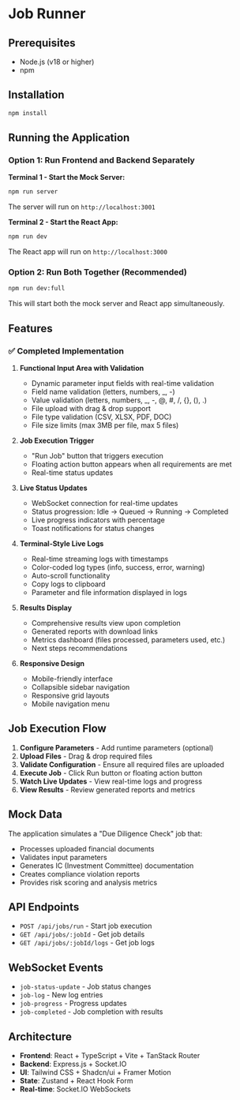 # Job Runner

## Prerequisites
- Node.js (v18 or higher)
- npm

## Installation
```bash
npm install
```

## Running the Application

### Option 1: Run Frontend and Backend Separately

**Terminal 1 - Start the Mock Server:**
```bash
npm run server
```
The server will run on `http://localhost:3001`

**Terminal 2 - Start the React App:**
```bash
npm run dev
```
The React app will run on `http://localhost:3000`

### Option 2: Run Both Together (Recommended)
```bash
npm run dev:full
```
This will start both the mock server and React app simultaneously.

## Features

### ✅ **Completed Implementation**

1. **Functional Input Area with Validation**
   - Dynamic parameter input fields with real-time validation
   - Field name validation (letters, numbers, _, -)
   - Value validation (letters, numbers, _, -, @, #, /, {}, (), .)
   - File upload with drag & drop support
   - File type validation (CSV, XLSX, PDF, DOC)
   - File size limits (max 3MB per file, max 5 files)

2. **Job Execution Trigger**
   - "Run Job" button that triggers execution
   - Floating action button appears when all requirements are met
   - Real-time status updates

3. **Live Status Updates**
   - WebSocket connection for real-time updates
   - Status progression: Idle → Queued → Running → Completed
   - Live progress indicators with percentage
   - Toast notifications for status changes

4. **Terminal-Style Live Logs**
   - Real-time streaming logs with timestamps
   - Color-coded log types (info, success, error, warning)
   - Auto-scroll functionality
   - Copy logs to clipboard
   - Parameter and file information displayed in logs

5. **Results Display**
   - Comprehensive results view upon completion
   - Generated reports with download links
   - Metrics dashboard (files processed, parameters used, etc.)
   - Next steps recommendations

6. **Responsive Design**
   - Mobile-friendly interface
   - Collapsible sidebar navigation
   - Responsive grid layouts
   - Mobile navigation menu

## Job Execution Flow

1. **Configure Parameters** - Add runtime parameters (optional)
2. **Upload Files** - Drag & drop required files
3. **Validate Configuration** - Ensure all required files are uploaded
4. **Execute Job** - Click Run button or floating action button
5. **Watch Live Updates** - View real-time logs and progress
6. **View Results** - Review generated reports and metrics

## Mock Data

The application simulates a "Due Diligence Check" job that:
- Processes uploaded financial documents
- Validates input parameters
- Generates IC (Investment Committee) documentation
- Creates compliance violation reports
- Provides risk scoring and analysis metrics

## API Endpoints

- `POST /api/jobs/run` - Start job execution
- `GET /api/jobs/:jobId` - Get job details
- `GET /api/jobs/:jobId/logs` - Get job logs

## WebSocket Events

- `job-status-update` - Job status changes
- `job-log` - New log entries
- `job-progress` - Progress updates
- `job-completed` - Job completion with results

## Architecture

- **Frontend**: React + TypeScript + Vite + TanStack Router
- **Backend**: Express.js + Socket.IO
- **UI**: Tailwind CSS + Shadcn/ui + Framer Motion
- **State**: Zustand + React Hook Form
- **Real-time**: Socket.IO WebSockets